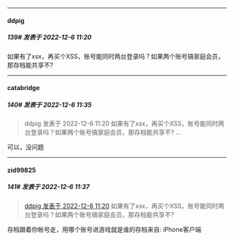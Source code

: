 

*****

####  ddpig  
##### 139#       发表于 2022-12-6 11:20

如果有了xsx，再买个XSS，账号能同时两台登录吗？如果两个账号搞家庭会员，那存档能共享不?



*****

####  catabridge  
##### 140#       发表于 2022-12-6 11:35

<blockquote>ddpig 发表于 2022-12-6 11:20
如果有了xsx，再买个XSS，账号能同时两台登录吗？如果两个账号搞家庭会员，那存档能共享不? ...</blockquote>
可以，没问题

*****

####  zid99825  
##### 141#       发表于 2022-12-6 11:37

<blockquote><a href="httphttps://bbs.saraba1st.com/2b/forum.php?mod=redirect&amp;goto=findpost&amp;pid=58794179&amp;ptid=2076349" target="_blank"> ddpig 发表于 2022-12-6 11:20</a> 如果有了xsx，再买个XSS，账号能同时两台登录吗？如果两个账号搞家庭会员，那存档能共享不? </blockquote>
存档跟着你帐号走，用哪个账号进游戏就是谁的存档来自: iPhone客户端

